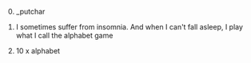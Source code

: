 0. _putchar

1. I sometimes suffer from insomnia. And when I can't fall asleep, I play what I call the alphabet game

2. 10 x alphabet

